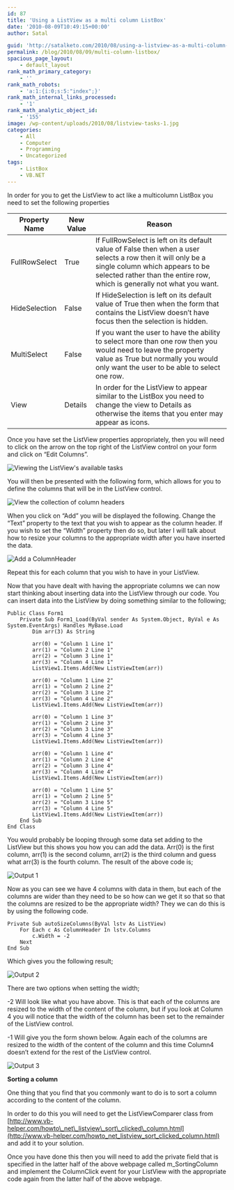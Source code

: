 ```yaml
---
id: 87
title: 'Using a ListView as a multi column ListBox'
date: '2010-08-09T10:49:15+00:00'
author: Satal

guid: 'http://satalketo.com/2010/08/using-a-listview-as-a-multi-column-listbox/'
permalink: /blog/2010/08/09/multi-column-listbox/
spacious_page_layout:
    - default_layout
rank_math_primary_category:
    - ''
rank_math_robots:
    - 'a:1:{i:0;s:5:"index";}'
rank_math_internal_links_processed:
    - '1'
rank_math_analytic_object_id:
    - '155'
image: /wp-content/uploads/2010/08/listview-tasks-1.jpg
categories:
    - All
    - Computer
    - Programming
    - Uncategorized
tags:
    - ListBox
    - VB.NET
---
```


In order for you to get the ListView to act like a multicolumn ListBox you need to set the following properties

| Property Name | New Value | Reason |
|---|---|---|
| FullRowSelect | True | If FullRowSelect is left on its default value of False then when a user selects a row then it will only be a single column which appears to be selected rather than the entire row, which is generally not what you want. |
| HideSelection | False | If HideSelection is left on its default value of True then when the form that contains the ListView doesn’t have focus then the selection is hidden. |
| MultiSelect | False | If you want the user to have the ability to select more than one row then you would need to leave the property value as True but normally you would only want the user to be able to select one row. |
| View | Details | In order for the ListView to appear similar to the ListBox you need to change the view to Details as otherwise the items that you enter may appear as icons. |

Once you have set the ListView properties appropriately, then you will need to click on the arrow on the top right of the ListView control on your form and click on “Edit Columns”.

![Viewing the ListView's available tasks](https://samjenkins.com/wp-content/uploads/2010/08/listview-tasks.jpg "Viewing the ListView's available tasks")

You will then be presented with the following form, which allows for you to define the columns that will be in the ListView control.

![View the collection of column headers](https://samjenkins.com/wp-content/uploads/2010/08/columnheader-editor.jpg "View the collection of column headers")

When you click on “Add” you will be displayed the following. Change the “Text” property to the text that you wish to appear as the column header. If you wish to set the “Width” property then do so, but later I will talk about how to resize your columns to the appropriate width after you have inserted the data.

![Add a ColumnHeader](https://samjenkins.com/wp-content/uploads/2010/08/add-columnheader.jpg "Add a ColumnHeader")

Repeat this for each column that you wish to have in your ListView.

Now that you have dealt with having the appropriate columns we can now start thinking about inserting data into the ListView through our code. You can insert data into the ListView by doing something similar to the following;

```vbnet
Public Class Form1
    Private Sub Form1_Load(ByVal sender As System.Object, ByVal e As System.EventArgs) Handles MyBase.Load
        Dim arr(3) As String
        
        arr(0) = "Column 1 Line 1"
        arr(1) = "Column 2 Line 1"
        arr(2) = "Column 3 Line 1"
        arr(3) = "Column 4 Line 1"
        ListView1.Items.Add(New ListViewItem(arr))
        
        arr(0) = "Column 1 Line 2"
        arr(1) = "Column 2 Line 2"
        arr(2) = "Column 3 Line 2"
        arr(3) = "Column 4 Line 2"
        ListView1.Items.Add(New ListViewItem(arr))
        
        arr(0) = "Column 1 Line 3"
        arr(1) = "Column 2 Line 3"
        arr(2) = "Column 3 Line 3"
        arr(3) = "Column 4 Line 3"
        ListView1.Items.Add(New ListViewItem(arr))
        
        arr(0) = "Column 1 Line 4"
        arr(1) = "Column 2 Line 4"
        arr(2) = "Column 3 Line 4"
        arr(3) = "Column 4 Line 4"
        ListView1.Items.Add(New ListViewItem(arr))
        
        arr(0) = "Column 1 Line 5"
        arr(1) = "Column 2 Line 5"
        arr(2) = "Column 3 Line 5"
        arr(3) = "Column 4 Line 5"
        ListView1.Items.Add(New ListViewItem(arr))
    End Sub
End Class
```

You would probably be looping through some data set adding to the ListView but this shows you how you can add the data. Arr(0) is the first column, arr(1) is the second column, arr(2) is the third column and guess what arr(3) is the fourth column. The result of the above code is;

![Output 1](https://samjenkins.com/wp-content/uploads/2010/08/output-1.jpg "Output 1")

Now as you can see we have 4 columns with data in them, but each of the columns are wider than they need to be so how can we get it so that so that the columns are resized to be the appropriate width? They we can do this is by using the following code.

```vbnet
Private Sub autoSizeColumns(ByVal lstv As ListView)
    For Each c As ColumnHeader In lstv.Columns
        c.Width = -2
    Next
End Sub
```

Which gives you the following result;

![Output 2](https://samjenkins.com/wp-content/uploads/2010/08/output-2.jpg "Output 2")

There are two options when setting the width;

-2 Will look like what you have above. This is that each of the columns are resized to the width of the content of the column, but if you look at Column 4 you will notice that the width of the column has been set to the remainder of the ListView control.

-1 Will give you the form shown below. Again each of the columns are resized to the width of the content of the column and this time Column4 doesn’t extend for the rest of the ListView control.

![Output 3](https://samjenkins.com/wp-content/uploads/2010/08/output-3.jpg "Output 3")

**Sorting a column**

One thing that you find that you commonly want to do is to sort a column according to the content of the column.

In order to do this you will need to get the ListViewComparer class from [http://www.vb-helper.com/howto\_net\_listview\_sort\_clicked\_column.html](http://www.vb-helper.com/howto_net_listview_sort_clicked_column.html) and add it to your solution.

Once you have done this then you will need to add the private field that is specified in the latter half of the above webpage called m\_SortingColumn and implement the ColumnClick event for your ListView with the appropriate code again from the latter half of the above webpage.